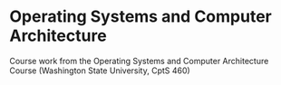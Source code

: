 # Operating Systems and Computer Architecture

Course work from the Operating Systems and Computer Architecture Course (Washington State University, CptS 460)

